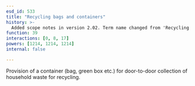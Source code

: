 ```yaml
---
esd_id: 533
title: "Recycling bags and containers"
history: >-
  Added scope notes in version 2.02. Term name changed from 'Recycling - bags' to 'Recycling - bags and containers' in version 3.00. Name changed to 'Recycling bags and containers' in version 4.00.
function: 39
interactions: [0, 8, 17]
powers: [1214, 1214, 1214]
internal: false

---
```


Provision of a container (bag, green box etc.) for door-to-door collection of household waste for recycling.

